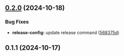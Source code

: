 

## [0.2.0](https://github.com/ChatKitty/chatkitty-js/compare/@chatkitty/release-config-v0.1.1...@chatkitty/release-config-v0.2.0) (2024-10-18)

### Bug Fixes

* **release-config:** update release command ([568375d](https://github.com/ChatKitty/chatkitty-js/commit/568375d6bd9e36b5f3de72bad5db18dc29066975))

## 0.1.1 (2024-10-17)

